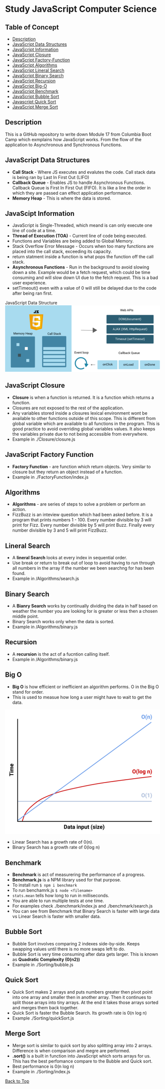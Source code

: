 # Study JavaScript Computer Science

## Table of Concept

- [Description](#description)
- [JavaScript Data Structures](#javascript-data-structures)
- [JavaScript Information](#javascipt-information)
- [JavaScript Closure](#javascript-closure)
- [JavaScript Factory-Function](#javascript-factory-function)
- [JavaScript Algorithms](#algorithms)
- [JavaScript Lineral Search](#lineral-search)
- [JavaScript Binary Search](#binary-search)
- [JavaScript Recursion](#recursion)
- [JavaScript Big-O](#big-o)
- [JavaScript Benchmark](#benchmark)
- [JavaScript Bubble Sort](#bubble-sort)
- [Javascript Quick Sort](#quick-sort)
- [JavaScript Merge Sort](#merge-sort)

## Description

This is a GitHub repository to write down Module 17 from Columbia Boot Camp which exmplains how JavaScript works. From the flow of the application to Asynchronous and Synchronous Functions.

## JavaScript Data Structures

- **Call Stack** - Where JS executes and evalutes the code. Call stack data is being ran by Last In First Out (LIFO)
- **Callback Queue** - Enables JS to handle Asynchronous Functions. Callback Queue is First In First Out (FIFO). It is like a line the order in which they are passed can effect application performance.
- **Memory Heap** - This is where the data is stored.

## JavaScipt Information

- JavaScript is Single-Threaded, which meand is can only execute one line of code at a time.
- **Thread of Execution (TOA)** - Current line of code being executed.
- Functions and Variables are being added to Global Memory.
- Stack Overflow Error Message - Occurs when too many functions are placed into the call stack, exceeding its capacity.
- return statment inside a function is what pops the function off the call stack.
- **Asynchronous Functions** - Run in the background to avoid slowing down a site. Example would be a fetch request, which could be time consuming and will slow down UI due to the fetch request. This is a bad user experience.
- setTimeout() even with a value of 0 will still be delayed due to the code after being ran first.

JavaScript Data Structure
![alt text](./images/javaScriptDataStructure.png)

## JavaScript Closure

- **Closure** is when a function is returned. It is a function which returns a function.
- Closures are not exposed to the rest of the application.
- Any variables stored inside a closures lexical environment wont be available to other functions outside of this scope. This is different from global variable which are available to all functions in the program. This is good practice to avoid overriding global variables values. It also keeps the variables private due to not being accessible from everywhere.
- Example in ./Closure/closure.js

## JavaScript Factory Function

- **Factory Function** - are function which return objects. Very similar to closure but they return an object instead of a function.
- Example in ./FactoryFunction/index.js

## Algorithms

- **Algorithms** - are series of steps to solve a problem or perform an action.
- FizzBuzz is an inteview question which had been asked before. It is a program that prints numbers 1 - 100. Every number divisible by 3 will print for Fizz. Every number divisible by 5 will print Buzz. Finally every number divisible by 3 and 5 will print FizzBuzz.

## Lineral Search

- A **lineral Search** looks at every index in sequential order.
- Use break or return to break out of loop to avoid having to run through all numbers in the array if the number we been searchng for has been found.
- Example in /Algorithms/search.js

## Binary Search

- A **Bianry Search** works by continually dividing the data in half based on weather the number you are looking for is greater or less then a chosen middle point.
- Binary Search works only when the data is sorted.
- Example in /Algorithms/binary.js

## Recursion

- A **recursion** is the act of a fucntion calling itself.
- Example in /Algorithms/binary.js

## Big O

- **Big O** is how efficient or inefficient an algorithm performs. O in the Big O stand for order.
- This is used to measue how long a user might have to wait to get the data.

![big-o image](./images/300-big-o.png)

- Linear Search has a growth rate of 0(n).
- Binary Search has a growth rate of 0(log n)

## Benchmark

- **Benchmark** is act of measurering the performance of a progress.
- **Benchmark.js** is a NPM library used for that purpose.
- To install run `$ npm i benchmark`
- To run benchamrk.js `$ node <filename>`
- `stats.mean` tells how long to run in milliseconds.
- You are able to run multiple tests at one time.
- For examples check ./benchmark/index.js and ./benchmark/search.js
- You can see from Benchmark that Binary Search is faster with large data vs Linear Search is faster with smaller data.

## Bubble Sort

- Bubble Sort involves comparing 2 indexes side-by-side. Keeps swapping values until there is no more swaps left to do.
- Bubble Sort is very time consuming after data gets larger. This is known as **Quadratic Complexity (0(n2))**
- Example in ./Sorting/bubble.js

## Quick Sort

- Quick Sort makes 2 arrays and puts numbers greater then pivot point into one array and smaller then in another array. Then it continues to split those arrays into tiny arrays. At the end it takes those arrays sorted and merges them back together.
- Quick Sort is faster the Bubble Search. Its growth rate is 0(n log n)
- Example ./Sorting/quickSort.js

## Merge Sort

- Merge sort is similar to quick sort by also splitting array into 2 arrays. Difference is when comparison and megre are performed.
- **.sort()** is a built in function into JavaScript which sorts arrays for us. This has the best perfomance compare to the Bubble and Quick sort.
- Best performance is 0(n log n)
- Example in ./Sorting/index.js

[Back to Top](#study-javascript-computer-science)
